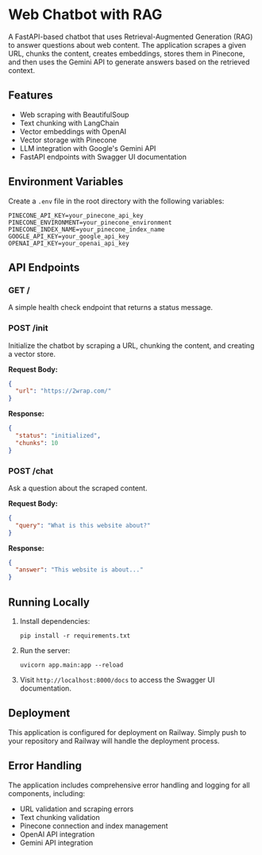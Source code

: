# Web Chatbot with RAG

A FastAPI-based chatbot that uses Retrieval-Augmented Generation (RAG) to answer questions about web content. The application scrapes a given URL, chunks the content, creates embeddings, stores them in Pinecone, and then uses the Gemini API to generate answers based on the retrieved context.

## Features

- Web scraping with BeautifulSoup
- Text chunking with LangChain
- Vector embeddings with OpenAI
- Vector storage with Pinecone
- LLM integration with Google's Gemini API
- FastAPI endpoints with Swagger UI documentation

## Environment Variables

Create a `.env` file in the root directory with the following variables:

```
PINECONE_API_KEY=your_pinecone_api_key
PINECONE_ENVIRONMENT=your_pinecone_environment
PINECONE_INDEX_NAME=your_pinecone_index_name
GOOGLE_API_KEY=your_google_api_key
OPENAI_API_KEY=your_openai_api_key
```

## API Endpoints

### GET /

A simple health check endpoint that returns a status message.

### POST /init

Initialize the chatbot by scraping a URL, chunking the content, and creating a vector store.

**Request Body:**
```json
{
  "url": "https://2wrap.com/"
}
```

**Response:**
```json
{
  "status": "initialized",
  "chunks": 10
}
```

### POST /chat

Ask a question about the scraped content.

**Request Body:**
```json
{
  "query": "What is this website about?"
}
```

**Response:**
```json
{
  "answer": "This website is about..."
}
```

## Running Locally

1. Install dependencies:
   ```
   pip install -r requirements.txt
   ```

2. Run the server:
   ```
   uvicorn app.main:app --reload
   ```

3. Visit `http://localhost:8000/docs` to access the Swagger UI documentation.

## Deployment

This application is configured for deployment on Railway. Simply push to your repository and Railway will handle the deployment process.

## Error Handling

The application includes comprehensive error handling and logging for all components, including:
- URL validation and scraping errors
- Text chunking validation
- Pinecone connection and index management
- OpenAI API integration
- Gemini API integration
